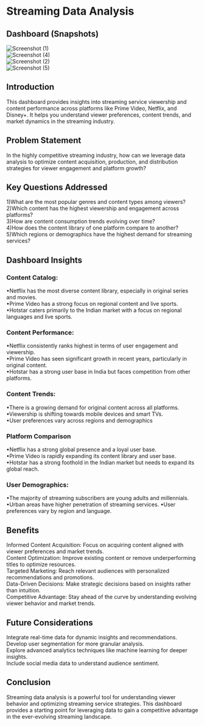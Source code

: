 # Streaming Data Analysis

## Dashboard (Snapshots)
![Screenshot (1)](https://github.com/user-attachments/assets/33f44bd4-a8ab-4324-902a-a8e4134cc577)  
![Screenshot (4)](https://github.com/user-attachments/assets/095f0de8-7939-4435-ba22-62a9b496c724)   
![Screenshot (2)](https://github.com/user-attachments/assets/3aa808e1-ca68-4a08-9d5c-c6b5cc9c9033)  
![Screenshot (5)](https://github.com/user-attachments/assets/893041fe-2b3b-4900-af24-c40ac752ca47)

## Introduction

This dashboard provides insights into streaming service viewership and content performance across platforms like Prime Video, Netflix, and Disney+. It helps you understand viewer preferences, content trends, and market dynamics in the streaming industry.

## Problem Statement

In the highly competitive streaming industry, how can we leverage data analysis to optimize content acquisition, production, and distribution strategies for viewer engagement and platform growth?

## Key Questions Addressed

1)What are the most popular genres and content types among viewers?   
2)Which content has the highest viewership and engagement across platforms?   
3)How are content consumption trends evolving over time?  
4)How does the content library of one platform compare to another?  
5)Which regions or demographics have the highest demand for streaming services?
## Dashboard Insights

### Content Catalog:  
•Netflix has the most diverse content library, especially in original series and movies.  
•Prime Video has a strong focus on regional content and live sports.  
•Hotstar caters primarily to the Indian market with a focus on regional languages and live sports.
### Content Performance:
•Netflix consistently ranks highest in terms of user engagement and viewership.  
•Prime Video has seen significant growth in recent years, particularly in original content.  
•Hotstar has a strong user base in India but faces competition from other platforms.

### Content Trends:  
•There is a growing demand for original content across all platforms.  
•Viewership is shifting towards mobile devices and smart TVs.  
•User preferences vary across regions and demographics

### Platform Comparison

•Netflix has a strong global presence and a loyal user base.  
•Prime Video is rapidly expanding its content library and user base.  
•Hotstar has a strong foothold in the Indian market but needs to expand its global reach.
### User Demographics:
•The majority of streaming subscribers are young adults and millennials.
•Urban areas have higher penetration of streaming services.
•User preferences vary by region and language.
## Benefits

Informed Content Acquisition: Focus on acquiring content aligned with viewer preferences and market trends.  
Content Optimization: Improve existing content or remove underperforming titles to optimize resources.  
Targeted Marketing: Reach relevant audiences with personalized recommendations and promotions.  
Data-Driven Decisions: Make strategic decisions based on insights rather than intuition.  
Competitive Advantage: Stay ahead of the curve by understanding evolving viewer behavior and market trends.
## Future Considerations

Integrate real-time data for dynamic insights and recommendations.  
Develop user segmentation for more granular analysis.  
Explore advanced analytics techniques like machine learning for deeper insights.  
Include social media data to understand audience sentiment.

## Conclusion

Streaming data analysis is a powerful tool for understanding viewer behavior and optimizing streaming service strategies. This dashboard provides a starting point for leveraging data to gain a competitive advantage in the ever-evolving streaming landscape.
